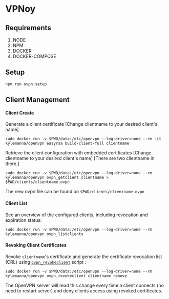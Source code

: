 # VPNoy

## Requirements

1. NODE
2. NPM
2. DOCKER
3. DOCKER-COMPOSE

## Setup

    npm run ovpn:setup

## Client Management

#### Client Create

Generate a client certificate [Change clientname to your desired client's name]

    sudo docker run -v $PWD/data:/etc/openvpn --log-driver=none --rm -it kylemanna/openvpn easyrsa build-client-full clientname

Retrieve the client configuration with embedded certificates [Change clientname to your desired client's name] [There are two clientname in there.]

    sudo docker run -v $PWD/data:/etc/openvpn --log-driver=none --rm kylemanna/openvpn ovpn_getclient clientname > $PWD/clients/clientname.ovpn

The new ovpn file can be found on `$PWD/clients/clientname.ovpn`

#### Client List

See an overview of the configured clients, including revocation and expiration status:

    sudo docker run -v $PWD/data:/etc/openvpn --log-driver=none --rm kylemanna/openvpn ovpn_listclients

#### Revoking Client Certificates

Revoke `clientname`'s certificate and generate the certificate revocation list (CRL) using [`ovpn_revokeclient`](/bin/ovpn_revokeclient) script :

    sudo docker run -v $PWD/data:/etc/openvpn --log-driver=none --rm kylemanna/openvpn ovpn_revokeclient clientname remove

The OpenVPN server will read this change every time a client connects (no need to restart server) and deny clients access using revoked certificates.

